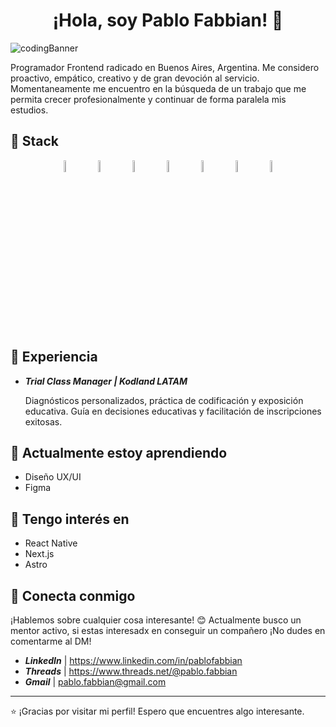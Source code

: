 <h1 align="center"><strong> ¡Hola, soy Pablo Fabbian! 👋</strong></h1>

 <img src="https://i.imgur.com/6SWDmml.png" alt="codingBanner">

Programador Frontend radicado en Buenos Aires, Argentina. Me considero proactivo, empático, creativo y de gran devoción al servicio.
Momentaneamente me encuentro en la búsqueda de un trabajo que me permita crecer profesionalmente y continuar de forma paralela mis estudios.

## 🚀 Stack

<p float="left" align="center">
  <img src="https://imgur.com/xiTRp8L.png" alt="HTML" width="7%">
  &nbsp;&nbsp;&nbsp;
  <img src="https://imgur.com/5b3elD4.png" alt="CSS" width="7%">
  &nbsp;&nbsp;&nbsp;
  <img src="https://imgur.com/QPURzHS.png" alt="JavaScript" width="7%">
  &nbsp;&nbsp;&nbsp;
  <img src="https://i.imgur.com/s8xEsBD.png" alt="React Js" width="7%">
  &nbsp;&nbsp;&nbsp;
  <img src="https://i.imgur.com/AvKTnxK.png" alt="Bootstrap" width="7%">
  &nbsp;&nbsp;&nbsp;
  <img src="https://i.imgur.com/nB8BcP9.png" alt="Tailwind" width="7%">
  &nbsp;&nbsp;&nbsp;
  <img src="https://i.imgur.com/ezaPYYQ.png" alt="Git" width="7%">
</p>

## 💼 Experiencia

- **_Trial Class Manager | Kodland LATAM_**
  
  Diagnósticos personalizados, práctica de codificación y exposición educativa.
  Guía en decisiones educativas y facilitación de inscripciones exitosas.

## 🌱 Actualmente estoy aprendiendo

  - Diseño UX/UI
  - Figma

## 🍃 Tengo interés en

- React Native
- Next.js
- Astro

## 🤝 Conecta conmigo

¡Hablemos sobre cualquier cosa interesante! 😊
Actualmente busco un mentor activo, si estas interesadx en conseguir un compañero ¡No dudes en comentarme al DM!

- **_LinkedIn_** | https://www.linkedin.com/in/pablofabbian
- **_Threads_** | https://www.threads.net/@pablo.fabbian
- **_Gmail_** | pablo.fabbian@gmail.com

---

⭐️ ¡Gracias por visitar mi perfil! Espero que encuentres algo interesante.
